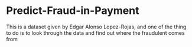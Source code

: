 # Predict-Fraud-in-Payment
This is a dataset given by Edgar Alonso Lopez-Rojas, and one of the thing to do is to look through the data and find out where the fraudulent comes from
